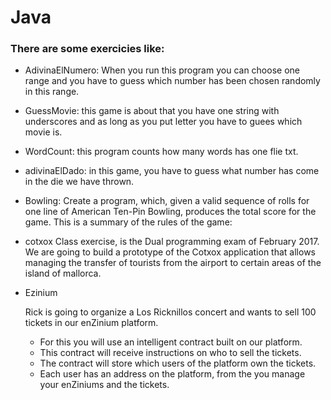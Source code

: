 # Java


### There are some exercicies like:

- AdivinaElNumero: When you run this program you can choose one range and you have to guess which number has been chosen randomly in this range.


- GuessMovie: this game is about that you have one string with underscores and as long as you put letter you have to guees which movie is.


- WordCount: this program counts how many words has one flie txt.


- adivinaElDado: in this game, you have to guess what number has come in the die we have thrown.


- Bowling: Create a program, which, given a valid sequence of rolls for one line of American Ten-Pin Bowling, produces the total score for the game. This is a summary of the rules of the game:


- cotxox
Class exercise, is the Dual programming exam of February 2017.
We are going to build a prototype of the Cotxox application that allows managing the transfer of tourists from the airport
to certain areas of the island of mallorca.

- Ezinium

  Rick is going to organize a Los Ricknillos concert and wants to sell 100 tickets in our enZinium platform.
  - For this you will use an intelligent contract built on our platform.
  - This contract will receive instructions on who to sell the tickets.
  - The contract will store which users of the platform own the tickets.
  - Each user has an address on the platform, from the you manage your enZiniums and the tickets.
